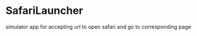 SafariLauncher
==============

simulator app for accepting url to open safari and go to corresponding page

